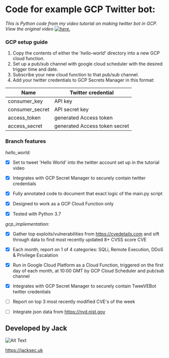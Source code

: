 # Code for example GCP Twitter bot:

*This is Python code from my video tutorial on making twitter bot in GCP. View the original video [![here.](https://img.youtube.com/vi/VID/0.jpg)](https://www.youtube.com/watch?v=qAKjd-PlZsI)*

### GCP setup guide

1. Copy the contents of either the '*hello-world*' directory into a new GCP cloud function.
2. Set up a pub/sub channel with google cloud scheduler with the desired trigger time and date.
3. Subscribe your new cloud function to that pub/sub channel.
5. Add your twitter credentials to GCP Secrets Manager in this format:

Name | Twitter credential
------------ | -------------
consumer_key | API key
consumer_secret | API secret key
access_token | generated Access token
access_secret | generated Access token secret

### Branch features

*hello_world:*

- [x] Set to tweet 'Hello World' into the twitter account set up in the tutorial video

- [x] Integrates with GCP Secret Manager to securely contain twitter credentials

- [x] Fully annotated code to document that exact logic of the main.py script

- [x] Designed to work as a GCP Cloud Function only

- [x] Tested with Python 3.7

*gcp_implementation:*

- [x] Gather top exploits/vulnerabilities from https://cvedetails.com and sift through data to find most recently updated 8+ CVSS score CVE

- [x] Each month, report on 1 of 4 categories: SQLi, Remote Execution, DDoS & Privilege Escalation

- [x] Run in Google Cloud Platform as a Cloud Function, triggered on the first day of each month, at 10:00 GMT by GCP Cloud Scheduler and pub/sub channel

- [x] Integrates with GCP Secret Manager to securely contain TweeVEBot twitter credentials

- [ ] Report on top 3 most recently modified CVE's of the week
 
- [ ] Integrate json data from https://nvd.nist.gov


## Developed by Jack
![Alt Text](https://raw.githubusercontent.com/jacksec/jacksec.github.io/master/assets/img/logo.png)

https://jacksec.uk

